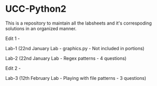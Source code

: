 # UCC-Python2
This is a repository to maintain all the labsheets and it's correspoding solutions in an organized manner.

Edit 1 - 

Lab-1 (22nd January Lab - graphics.py - Not included in portions)

Lab-2 (22nd January Lab - Regex patterns - 4 questions)


Edit 2 -

Lab-3 (12th February Lab - Playing with file patterns - 3 questions)